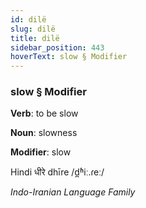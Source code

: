 ```yaml
---
id: dilë
slug: dilë
title: dilë
sidebar_position: 443
hoverText: slow § Modifier
---
```


### slow § Modifier

**Verb**: to be slow

**Noun**: slowness

**Modifier**: slow

Hindi धीरे dhīre /d̪ʱiː.ɾeː/

*Indo-Iranian Language Family*